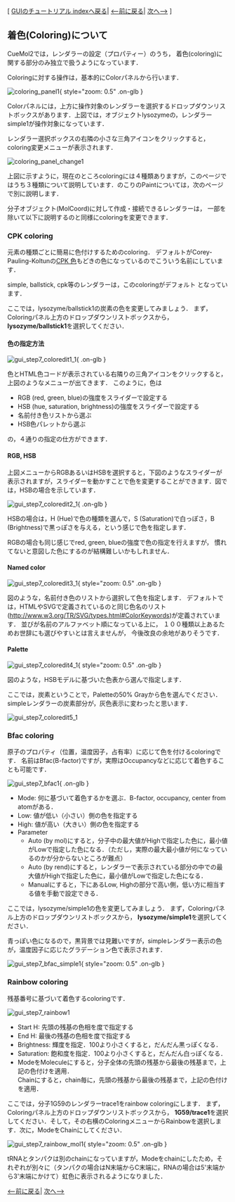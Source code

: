 [ [GUIのチュートリアル indexへ戻る](../../../Documents/GUIのチュートリアル(CueMol2)/)|
[&lt;--前に戻る](../../../Documents/GUIのチュートリアル(CueMol2)/Step6)|
[次へ--&gt;](../../../Documents/GUIのチュートリアル(CueMol2)/Step8) ]

## 着色(Coloring)について

CueMol2では，レンダラーの設定（プロパティー）のうち，
着色(coloring)に関する部分のみ独立で扱うようになっています．

Coloringに対する操作は，基本的にColorパネルから行います．


![coloring_panel1](../../../assets/images/Documents/GUIのチュートリアル(CueMol2)/Step7/coloring_panel1.png){ style="zoom: 0.5" .on-glb }


Colorパネルには，上方に操作対象のレンダラーを選択するドロップダウンリストボックスがあります．上図では，オブジェクトlysozymeの，レンダラーsimple1が操作対象になっています．

レンダラー選択ボックスの右隣の小さな三角アイコンをクリックすると，
coloring変更メニューが表示されます．


![coloring_panel_change1](../../../assets/images/Documents/GUIのチュートリアル(CueMol2)/Step7/coloring_panel_change1.png)


上図に示すように，現在のところcoloringには４種類ありますが，このページではうち３種類について説明しています．のこりのPaintについては，次のページで別に説明します．

分子オブジェクト(MolCoord)に対して作成・接続できるレンダラーは，
一部を除いて以下に説明するのと同様にcoloringを変更できます．

### CPK coloring
元素の種類ごとに簡易に色付けするためのcoloring．
デフォルトがCorey-Pauling-Koltunの[CPK 色](http://en.wikipedia.org/wiki/CPK_coloring)もどきの色になっているのでこういう名前にしています．

simple, ballstick, cpk等のレンダラーは，このcoloringがデフォルト
となっています．

ここでは，lysozyme/ballstick1の炭素の色を変更してみましょう．
まず，Coloringパネル上方のドロップダウンリストボックスから，**lysozyme/ballstick1**を選択してください．
#### 色の指定方法

![gui_step7_coloredit1_1](../../../assets/images/Documents/GUIのチュートリアル(CueMol2)/Step7/gui_step7_coloredit1_1.png){ .on-glb }


色とHTML色コードが表示されている右隣りの三角アイコンをクリックすると，
上図のようなメニューが出てきます．
このように，色は

*  RGB (red, green, blue)の強度をスライダーで設定する
*  HSB (hue, saturation, brightness)の強度をスライダーで設定する
*  名前付き色リストから選ぶ
*  HSB色パレットから選ぶ

の，４通りの指定の仕方ができます．

#### RGB, HSB
上図メニューからRGBあるいはHSBを選択すると，下図のようなスライダーが表示されますが，スライダーを動かすことで色を変更することができます．図では，HSBの場合を示しています．

![gui_step7_coloredit2_1](../../../assets/images/Documents/GUIのチュートリアル(CueMol2)/Step7/gui_step7_coloredit2_1.png){ .on-glb }

HSBの場合は，H (Hue)で色の種類を選んで，S (Saturation)で白っぽさ，B (Brightness)で黒っぽさを与える，という感じで色を指定します．

RGBの場合も同じ感じでred, green, blueの強度で色の指定を行えますが，
慣れてないと意図した色にするのが結構難しいかもしれません．

#### Named color

![gui_step7_coloredit3_1](../../../assets/images/Documents/GUIのチュートリアル(CueMol2)/Step7/gui_step7_coloredit3_1.png){ style="zoom: 0.5" .on-glb }

図のような，名前付き色のリストから選択して色を指定します．
デフォルトでは，HTMLやSVGで定義されているのと同じ色名のリスト(http://www.w3.org/TR/SVG/types.html#ColorKeywords)が定義されています．
並びが名前のアルファベット順になっている上に，
１００種類以上あるためお世辞にも選びやすいとは言えませんが，
今後改良の余地がありそうです．

#### Palette

![gui_step7_coloredit4_1](../../../assets/images/Documents/GUIのチュートリアル(CueMol2)/Step7/gui_step7_coloredit4_1.png){ style="zoom: 0.5" .on-glb }

図のような，HSBモデルに基づいた色表から選んで指定します．

ここでは，炭素ということで，Paletteの50% Grayから色を選んでください．
simpleレンダラーの炭素部分が，灰色表示に変わったと思います．

![gui_step7_coloredit5_1](../../../assets/images/Documents/GUIのチュートリアル(CueMol2)/Step7/gui_step7_coloredit5_1.png)


### Bfac coloring
原子のプロパティ（位置，温度因子，占有率）に応じて色を付けるcoloringです．
名前はBfac(B-factor)ですが，実際はOccupancyなどに応じて着色することも可能です．

![gui_step7_bfac1](../../../assets/images/Documents/GUIのチュートリアル(CueMol2)/Step7/gui_step7_bfac1.png){ .on-glb }

*  Mode: 何に基づいて着色するかを選ぶ．B-factor, occupancy, center from atomがある．
*  Low: 値が低い（小さい）側の色を指定する
*  High: 値が高い（大きい）側の色を指定する
*  Parameter
    *  Auto (by mol)にすると，分子中の最大値がHighで指定した色に，最小値がLowで指定した色になる．（ただし，実際の最大最小値が何になっているのかが分からないところが難点）
    *  Auto (by rend)にすると，レンダラーで表示されている部分の中での最大値がHighで指定した色に，最小値がLowで指定した色になる．
    *  Manualにすると，下にあるLow, Highの部分で高い側，低い方に相当する値を手動で設定できる．

ここでは，lysozyme/simple1の色を変更してみましょう．
まず，Coloringパネル上方のドロップダウンリストボックスから，
**lysozyme/simple1**を選択してください．

青っぽい色になるので，黒背景では見難いですが，simpleレンダラー表示の色が，温度因子に応じたグラデーション色で表示されます．

![gui_step7_bfac_simple1](../../../assets/images/Documents/GUIのチュートリアル(CueMol2)/Step7/gui_step7_bfac_simple1.png){ style="zoom: 0.5" .on-glb }


### Rainbow coloring
残基番号に基づいて着色するcoloringです．

![gui_step7_rainbow1](../../../assets/images/Documents/GUIのチュートリアル(CueMol2)/Step7/gui_step7_rainbow1.png)

*  Start H: 先頭の残基の色相を度で指定する
*  End H: 最後の残基の色相を度で指定する
*  Brightness: 輝度を指定．100より小さくすると，だんだん黒っぽくなる．
*  Saturation: 飽和度を指定．100より小さくすると，だんだん白っぽくなる．
*  ModeをMoleculeにすると，分子全体の先頭の残基から最後の残基まで，上記の色付けを適用．<br />
Chainにすると，chain毎に，先頭の残基から最後の残基まで，上記の色付けを適用．

ここでは，分子1G59のレンダラーtrace1をrainbow coloringにします．
まず，Coloringパネル上方のドロップダウンリストボックスから，
**1G59/trace1**を選択してください．そして，その右横のColoringメニューからRainbowを選択します．次に，ModeをChainにしてください．

![gui_step7_rainbow_mol1](../../../assets/images/Documents/GUIのチュートリアル(CueMol2)/Step7/gui_step7_rainbow_mol1.png){ style="zoom: 0.5" .on-glb }

tRNAとタンパクは別のchainになっていますが，Modeをchainにしたため，それぞれが別々に（タンパクの場合はN末端からC末端に，RNAの場合は5'末端から3'末端にかけて）虹色に表示されるようになりました．

[&lt;--前に戻る](../../../Documents/GUIのチュートリアル(CueMol2)/Step6)|
[次へ--&gt;](../../../Documents/GUIのチュートリアル(CueMol2)/Step8)